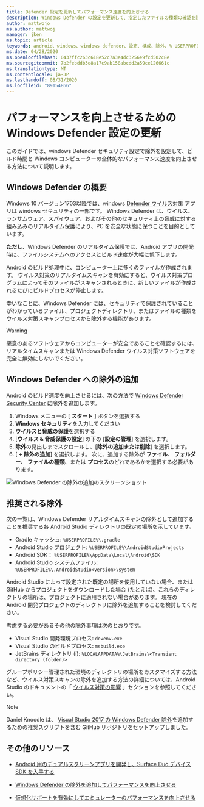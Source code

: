 ```yaml
---
title: Defender 設定を更新してパフォーマンス速度を向上させる
description: Windows Defender の設定を更新して、指定したファイルの種類の確認を除外することで、パフォーマンス速度とビルド時間を向上させる方法について説明します。
author: mattwojo
ms.author: mattwoj
manager: jken
ms.topic: article
keywords: android、windows、windows defender、設定、構成、除外、% USERPROFILE%、devenv.exe、パフォーマンス、速度、ビルド、gradle
ms.date: 04/28/2020
ms.openlocfilehash: 0437ffc263c618e52c7a3e4dc3256e9fcd502c8e
ms.sourcegitcommit: 7b2febddb3e8a17c9ab158abcdd2a59ce126661c
ms.translationtype: MT
ms.contentlocale: ja-JP
ms.lasthandoff: 08/31/2020
ms.locfileid: "89154866"
---
```

# <a name="update-windows-defender-settings-to-improve-performance"></a>パフォーマンスを向上させるための Windows Defender 設定の更新

このガイドでは、windows Defender セキュリティ設定で除外を設定して、ビルド時間と Windows コンピューターの全体的なパフォーマンス速度を向上させる方法について説明します。

## <a name="windows-defender-overview"></a>Windows Defender の概要

Windows 10 バージョン1703以降では、windows [Defender ウイルス対策](/windows/security/threat-protection/windows-defender-antivirus/windows-defender-security-center-antivirus) アプリは windows セキュリティの一部です。 Windows Defender は、ウイルス、ランサムウェア、スパイウェア、およびその他のセキュリティ上の脅威に対する組み込みのリアルタイム保護により、PC を安全な状態に保つことを目的としています。

**ただし**、Windows Defender のリアルタイム保護では、Android アプリの開発時に、ファイルシステムへのアクセスとビルド速度が大幅に低下します。

Android のビルド処理中に、コンピューター上に多くのファイルが作成されます。 ウイルス対策のリアルタイムスキャンを有効にすると、ウイルス対策プログラムによってそのファイルがスキャンされるときに、新しいファイルが作成されるたびにビルドプロセスが停止します。

幸いなことに、Windows Defender には、セキュリティで保護されていることがわかっているファイル、プロジェクトディレクトリ、またはファイルの種類をウイルス対策スキャンプロセスから除外する機能があります。

> [!WARNING]
> 悪意のあるソフトウェアからコンピューターが安全であることを確認するには、リアルタイムスキャンまたは Windows Defender ウイルス対策ソフトウェアを完全に無効にしないでください。

## <a name="add-exclusions-to-windows-defender"></a>Windows Defender への除外の追加

Android のビルド速度を向上させるには、次の方法で [Windows Defender Security Center](windowsdefender://) に除外を追加します。

1. Windows メニューの [ **スタート** ] ボタンを選択する
2. **Windows セキュリティ**を入力してください
3. **ウイルスと脅威の保護**を選択する
4. [**ウイルス & 脅威保護の設定**] の下の [**設定の管理**] を選択します。
5. **除外**の見出しまでスクロールし、[**除外の追加または削除**] を選択します。
6. [ **+ 除外の追加**] を選択します。 次に、追加する除外が **ファイル**、 **フォルダー**、 **ファイルの種類**、または **プロセス**のどれであるかを選択する必要があります。

![Windows Defender の除外の追加のスクリーンショット](../images/windows-defender-exclusions.png)

## <a name="recommended-exclusions"></a>推奨される除外

次の一覧は、Windows Defender リアルタイムスキャンの除外として追加することを推奨する各 Android Studio ディレクトリの既定の場所を示しています。

- Gradle キャッシュ: `%USERPROFILE%\.gradle`
- Android Studio プロジェクト: `%USERPROFILE%\AndroidStudioProjects`
- Android SDK： `%USERPROFILE%\AppData\Local\Android\SDK`
- Android Studio システムファイル: `%USERPROFILE%\.AndroidStudio<version>\system`

Android Studio によって設定された既定の場所を使用していない場合、または GitHub からプロジェクトをダウンロードした場合 (たとえば)、これらのディレクトリの場所は、プロジェクトに適用されない場合があります。 現在の Android 開発プロジェクトのディレクトリに除外を追加することを検討してください。

考慮する必要があるその他の除外事項は次のとおりです。

- Visual Studio 開発環境プロセス: `devenv.exe`
- Visual Studio のビルドプロセス: `msbuild.exe`
- JetBrains ディレクトリ (i): `%LOCALAPPDATA%\JetBrains\<Transient directory (folder)>`

グループポリシー管理された環境のディレクトリの場所をカスタマイズする方法など、ウイルス対策スキャンの除外を追加する方法の詳細については、Android Studio のドキュメントの「 [ウイルス対策の影響](https://developer.android.com/studio/intro/studio-config#antivirus-impact) 」セクションを参照してください。

> [!Note]
> Daniel Knoodle は、 [Visual Studio 2017 の Windows Defender 除外](https://gist.github.com/dknoodle/5a66b8b8a3f2243f4ca5c855b323cb7b#file-windows-defender-exclusions-vs-2017-ps1-L10)を追加するための推奨スクリプトを含む GitHub リポジトリをセットアップしました。

## <a name="additional-resources"></a>その他のリソース

- [Android 用のデュアルスクリーンアプリを開発し、Surface Duo デバイス SDK を入手する](/dual-screen/android/)

- [Windows Defender の除外を追加してパフォーマンスを向上させる](./defender-settings.md)

- [仮想化サポートを有効にしてエミュレーターのパフォーマンスを向上させる](./emulator.md#enable-virtualization-support)